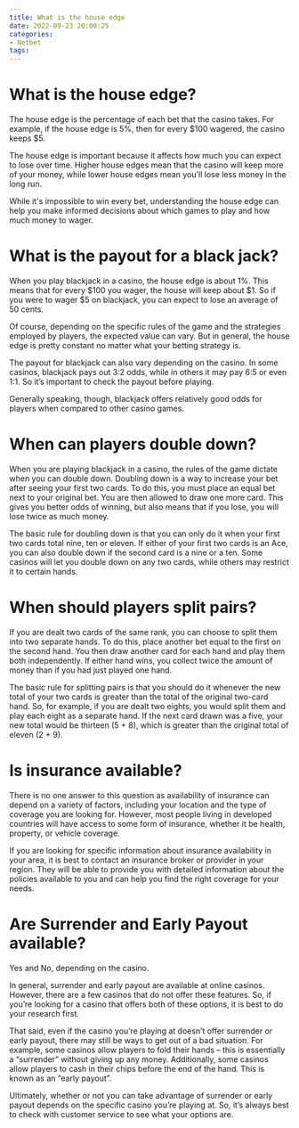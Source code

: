 ```yaml
---
title: What is the house edge
date: 2022-09-23 20:00:25
categories:
- Netbet
tags:
---
```



#  What is the house edge?

The house edge is the percentage of each bet that the casino takes. For example, if the house edge is 5%, then for every $100 wagered, the casino keeps $5.

The house edge is important because it affects how much you can expect to lose over time. Higher house edges mean that the casino will keep more of your money, while lower house edges mean you'll lose less money in the long run.

While it's impossible to win every bet, understanding the house edge can help you make informed decisions about which games to play and how much money to wager.

#  What is the payout for a black jack?

When you play blackjack in a casino, the house edge is about 1%. This means that for every $100 you wager, the house will keep about $1. So if you were to wager $5 on blackjack, you can expect to lose an average of 50 cents. 

Of course, depending on the specific rules of the game and the strategies employed by players, the expected value can vary. But in general, the house edge is pretty constant no matter what your betting strategy is. 

The payout for blackjack can also vary depending on the casino. In some casinos, blackjack pays out 3:2 odds, while in others it may pay 6:5 or even 1:1. So it’s important to check the payout before playing. 

Generally speaking, though, blackjack offers relatively good odds for players when compared to other casino games.

#  When can players double down?

When you are playing blackjack in a casino, the rules of the game dictate when you can double down. Doubling down is a way to increase your bet after seeing your first two cards. To do this, you must place an equal bet next to your original bet. You are then allowed to draw one more card. This gives you better odds of winning, but also means that if you lose, you will lose twice as much money.

The basic rule for doubling down is that you can only do it when your first two cards total nine, ten or eleven. If either of your first two cards is an Ace, you can also double down if the second card is a nine or a ten. Some casinos will let you double down on any two cards, while others may restrict it to certain hands.

# When should players split pairs?

If you are dealt two cards of the same rank, you can choose to split them into two separate hands. To do this, place another bet equal to the first on the second hand. You then draw another card for each hand and play them both independently. If either hand wins, you collect twice the amount of money than if you had just played one hand.

The basic rule for splitting pairs is that you should do it whenever the new total of your two cards is greater than the total of the original two-card hand. So, for example, if you are dealt two eights, you would split them and play each eight as a separate hand. If the next card drawn was a five, your new total would be thirteen (5 + 8), which is greater than the original total of eleven (2 + 9).

#  Is insurance available?

There is no one answer to this question as availability of insurance can depend on a variety of factors, including your location and the type of coverage you are looking for. However, most people living in developed countries will have access to some form of insurance, whether it be health, property, or vehicle coverage.

If you are looking for specific information about insurance availability in your area, it is best to contact an insurance broker or provider in your region. They will be able to provide you with detailed information about the policies available to you and can help you find the right coverage for your needs.

#  Are Surrender and Early Payout available?

Yes and No, depending on the casino.

In general, surrender and early payout are available at online casinos. However, there are a few casinos that do not offer these features. So, if you’re looking for a casino that offers both of these options, it is best to do your research first.

That said, even if the casino you’re playing at doesn’t offer surrender or early payout, there may still be ways to get out of a bad situation. For example, some casinos allow players to fold their hands – this is essentially a “surrender” without giving up any money. Additionally, some casinos allow players to cash in their chips before the end of the hand. This is known as an “early payout”.

Ultimately, whether or not you can take advantage of surrender or early payout depends on the specific casino you’re playing at. So, it’s always best to check with customer service to see what your options are.